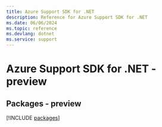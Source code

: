 ```yaml
---
title: Azure Support SDK for .NET
description: Reference for Azure Support SDK for .NET
ms.date: 06/06/2024
ms.topic: reference
ms.devlang: dotnet
ms.service: support
---
```

# Azure Support SDK for .NET - preview
## Packages - preview
[!INCLUDE [packages](support-index.md)]